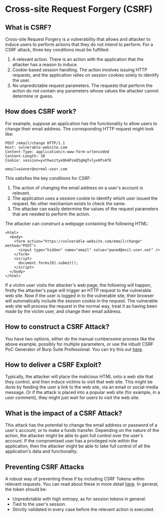 # Cross-site Request Forgery (CSRF)
## What is CSRF?
Cross-site Request Forgery is a vulnerability that allows and attacker to induce users to perform actions that they do not intend to perform. For a CSRF attack, three key conditions must be fulfilled:
1. A relevant action. There is an action with the application that the attacker has a reason to induce.
2. Cookie-based session handling. The action involves issuing HTTP requests, and the application relies on session cookies solely to identify the user.
3. No unpredictable request parameters. The requests that perform the action do not contain any parameters whose values the attacker cannot determine or guess.

## How does CSRF work?
For example, suppose an application has the functionality to allow users to change their email address. The corresponding HTTP request might look like:

```
POST /email/change HTTP/1.1
Host: vulnerable-website.com
Content-Type: application/x-www-form-urlencoded
Content-Length: 30
Cookie: session=yvthwsztyeQkAPzeQ5gHgTvlyxHfsAfE

email=wiener@normal-user.com
```

This satisfies the key conditions for CSRF:
1. The action of changing the email address on a user's account is relevant.
2. The application uses a session cookie to identify which user issued the request. No other mechanism exists to check the same.
3. The attacker can easily determine the values of the request parameters that are needed to perform the action.

The attacker can construct a webpage containing the following HTML:

```
<html>
  <body>
    <form action="https://vulnerable-website.com/email/change" method="POST">
      <input type="hidden" name="email" value="pwned@evil-user.net" />
    </form>
    <script>
      document.forms[0].submit();
    </script>
  </body>
</html>
```

If a victim user visits the attacker's web page, the following will happen, firstly the attacker's page will trigger an HTTP request to the vulnerable web site.
Now if the user is logged in to the vulnerable site, their browser will automatically include the session cookie in the request.
The vulnerable web site will process the request in the normal way, treat it as having been made by the victim user, and change their email address.

## How to construct a CSRF Attack?
You have two options, either do the manual cumbersome process like the above example, possibly for multiple parameters, or use the inbuilt CSRF PoC Generator of Burp Suite Professional.
You can try this out [here](https://portswigger.net/web-security/csrf/lab-no-defenses).

## How to deliver a CSRF Exploit?
Typically, the attacker will place the malicious HTML onto a web site that they control, and then induce victims to visit that web site. This might be done by feeding the user a link to the web site, via an email or social media message. Or if the attack is placed into a popular web site (for example, in a user comment), they might just wait for users to visit the web site.

## What is the impact of a CSRF Attack?
This attack has the potential to change the email address or password of a user's account, or to make a funds transfer. Depending on the nature of the action, the attacker might be able to gain full control over the user's account. If the compromised user has a privileged role within the application, then the attacker might be able to take full control of all the application's data and functionality.

## Preventing CSRF Attacks
A robust way of preventing these if by including CSRF Tokens within relevant requests. You can read about these in more detail [here](https://portswigger.net/web-security/csrf/tokens). In general, the token should be:
* Unpredictable with high entropy, as for session tokens in general.
* Tied to the user's session.
* Strictly validated in every case before the relevant action is executed.

